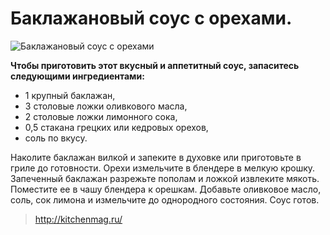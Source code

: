 # Баклажановый соус с орехами.
![Баклажановый соус с орехами](/images/Kulinar/Sous/baklazhan_oreh.jpg 'Баклажановый соус с орехами')

**Чтобы приготовить этот вкусный и аппетитный соус, запаситесь следующими ингредиентами:**

- 1 крупный баклажан,
- 3 столовые ложки оливкового масла,
- 2 столовые ложки лимонного сока,
- 0,5 стакана грецких или кедровых орехов,
- соль по вкусу.

Наколите баклажан вилкой и запеките в духовке или приготовьте в гриле до готовности. Орехи измельчите в блендере в мелкую крошку. Запеченный баклажан разрежьте пополам и ложкой извлеките мякоть. Поместите ее в чашу блендера к орешкам. Добавьте оливковое масло, соль, сок лимона и измельчите до однородного состояния. Соус готов.

> http://kitchenmag.ru/
